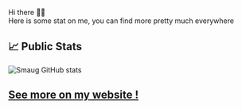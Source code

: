 Hi there 👋😃  
Here is some stat on me, you can find more pretty much everywhere 

## 📈 Public Stats

![Smaug GitHub stats](https://github-readme-stats.vercel.app/api?username=ChadEstoupStreiff&show_icons=true&theme=radical)  

## [See more on my website !](https://chadestoupstreiff.github.io)
